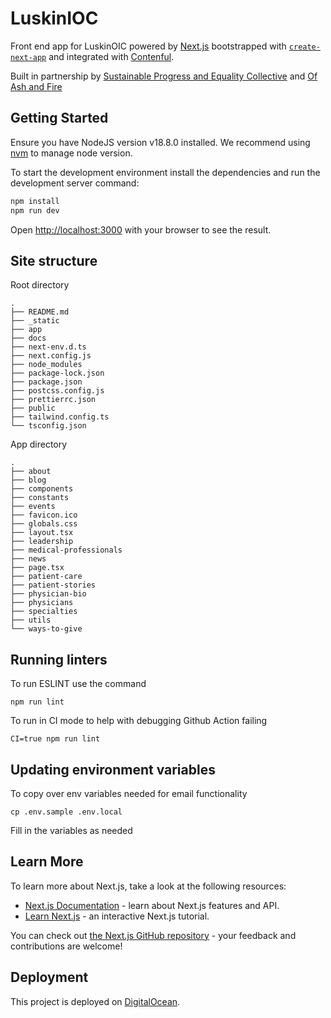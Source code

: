 # LuskinIOC
Front end app for LuskinOIC powered by [Next.js](https://nextjs.org/) bootstrapped with [`create-next-app`](https://github.com/vercel/next.js/tree/canary/packages/create-next-app) and integrated with [Contenful](https://www.contentful.com/developers/).

Built in partnership by [Sustainable Progress and Equality Collective](https://specollective.org/) and [Of Ash and Fire](https://www.ofashandfire.com/)


## Getting Started

Ensure you have NodeJS version v18.8.0 installed. We recommend using [nvm](https://github.com/nvm-sh/nvm) to manage node version.

To start the development environment install the dependencies and run the development server command:

```bash
npm install
npm run dev
```

Open [http://localhost:3000](http://localhost:3000) with your browser to see the result.

## Site structure

Root directory
```
.
├── README.md
├── _static
├── app
├── docs
├── next-env.d.ts
├── next.config.js
├── node_modules
├── package-lock.json
├── package.json
├── postcss.config.js
├── prettierrc.json
├── public
├── tailwind.config.ts
└── tsconfig.json
```

App directory
```
.
├── about
├── blog
├── components
├── constants
├── events
├── favicon.ico
├── globals.css
├── layout.tsx
├── leadership
├── medical-professionals
├── news
├── page.tsx
├── patient-care
├── patient-stories
├── physician-bio
├── physicians
├── specialties
├── utils
└── ways-to-give
```
## Running linters

To run ESLINT use the command 

```
npm run lint
```

To run in CI mode to help with debugging Github Action failing

```
CI=true npm run lint
```

## Updating environment variables

To copy over env variables needed for email functionality

```
cp .env.sample .env.local
```

Fill in the variables as needed

## Learn More

To learn more about Next.js, take a look at the following resources:

- [Next.js Documentation](https://nextjs.org/docs) - learn about Next.js features and API.
- [Learn Next.js](https://nextjs.org/learn) - an interactive Next.js tutorial.

You can check out [the Next.js GitHub repository](https://github.com/vercel/next.js/) - your feedback and contributions are welcome!

## Deployment

This project is deployed on [DigitalOcean](https://www.digitalocean.com/). 

